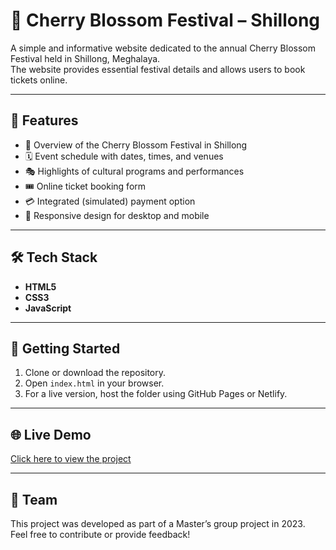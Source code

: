 # 🌸 Cherry Blossom Festival – Shillong

A simple and informative website dedicated to the annual Cherry Blossom Festival held in Shillong, Meghalaya.  
The website provides essential festival details and allows users to book tickets online.

---

## 📌 Features

- 🎉 Overview of the Cherry Blossom Festival in Shillong
- 🗓️ Event schedule with dates, times, and venues
- 🎭 Highlights of cultural programs and performances
- 🎟️ Online ticket booking form
- 💳 Integrated (simulated) payment option
- 📱 Responsive design for desktop and mobile

---

## 🛠️ Tech Stack

- **HTML5**
- **CSS3**
- **JavaScript**

---

## 🚀 Getting Started

1. Clone or download the repository.
2. Open `index.html` in your browser.
3. For a live version, host the folder using GitHub Pages or Netlify.

---

## 🌐 Live Demo

[Click here to view the project](https://cherrybloss.netlify.app/)

---

## 👥 Team

This project was developed as part of a Master’s group project in 2023.  
Feel free to contribute or provide feedback!
